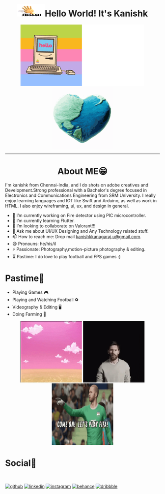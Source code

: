 # <div align="center" ><img width="90" height="40" src="https://github.com/kanishk-k-u/kanishk-k-u/blob/master/tenor.gif">Hello World! It's Kanishk
  
<p >
  <div align="center" >
 <img width="200" height="200" src="https://github.com/kanishk-k-u/kanishk-k-u/blob/master/hello.gif">
 <img width="200" height="200" src="https://github.com/kanishk-k-u/kanishk-k-u/blob/master/giphy%20(1).gif">
  <img width="200" height="200" src="https://github.com/kanishk-k-u/kanishk-k-u/blob/master/world.gif">
    </div>
</p>


<hr/>

# <div align="center" >About ME😁 </div>

 I'm kanishk from Chennai-India, and I do shots on adobe creatives and Development.Strong professional with a Bachelor's degree focused in Electronics and Communications Engineering from SRM University.  I really enjoy learning languages and IOT like Swift and Arduino, as well as work in HTML. I also enjoy wireframing, ui, ux, and design in general.


- 🔭 I’m currently working on Fire detector using PIC microcontroller.
- 🌱 I’m currently learning Flutter.
- 👯 I’m looking to collaborate on Valorant!!!
- 💬 Ask me about UI/UX Designing and Any Technology related stuff.
- 📫 How to reach me: Drop mail kanishkkanagaraj.u@gmail.com.
- 😄 Pronouns: he/his/il
- ⚡  Passionate: Photography,motion-picture photography & editing.
- ⏳ Pastime: I do love to play football and FPS games :)


# <div align="left" > Pastime🤖</div>

- Playing Games 🎮
- Playing and Watching Football ️⚽️
- Videography & Editing 🖥
- Doing Farming 🌱

<div align="center" >
    <img width="200" height="200" src="https://github.com/kanishk-k-u/kanishk-k-u/blob/master/val.gif">
  <img width="200" height="200" src="https://github.com/kanishk-k-u/kanishk-k-u/blob/master/messi.gif">
    <img width="200" height="200" src="https://github.com/kanishk-k-u/kanishk-k-u/blob/master/fifa.gif">
  </div>

# <div align="left" >Social📱 </div>
<p>
  <br />
  </p>

[<img src='https://cdn.jsdelivr.net/npm/simple-icons@3.0.1/icons/github.svg' alt='github' height='40'>](https://github.com/Kanishk-K-U)  [<img src='https://cdn.jsdelivr.net/npm/simple-icons@3.0.1/icons/linkedin.svg' alt='linkedin' height='40'>](https://www.linkedin.com/in/kanishk-k-u/)  [<img src='https://cdn.jsdelivr.net/npm/simple-icons@3.0.1/icons/instagram.svg' alt='instagram' height='40'>](https://www.instagram.com/kanimage_factory/)  [<img src='https://cdn.jsdelivr.net/npm/simple-icons@3.0.1/icons/behance.svg' alt='behance' height='40'>](https://www.behance.net/kukanishk)  [<img src='https://cdn.jsdelivr.net/npm/simple-icons@3.0.1/icons/dribbble.svg' alt='dribbble' height='40'>](https://dribbble.com/kanishk-k-u) 
</div>
<p>
  <br />
  </p>
  
